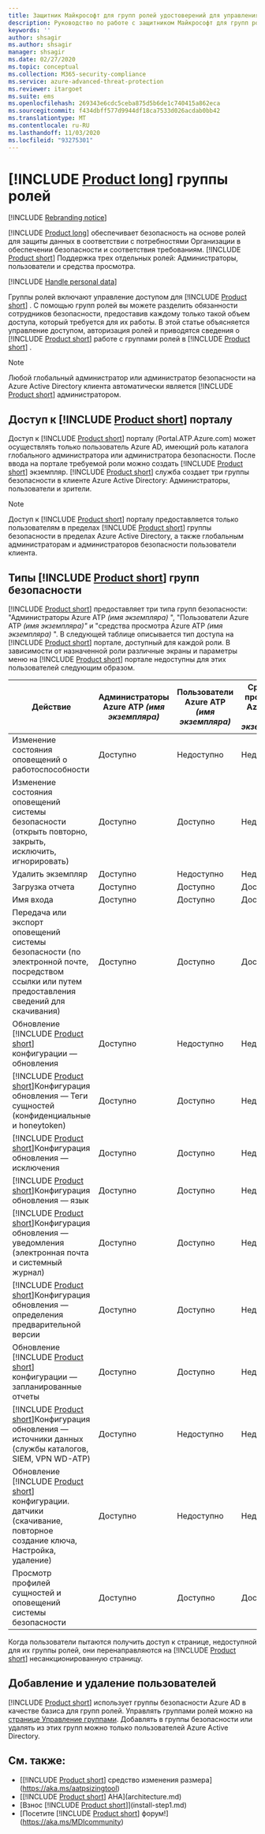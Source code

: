 ```yaml
---
title: Защитник Майкрософт для групп ролей удостоверений для управления доступом
description: Руководство по работе с защитником Майкрософт для групп ролей удостоверений.
keywords: ''
author: shsagir
ms.author: shsagir
manager: shsagir
ms.date: 02/27/2020
ms.topic: conceptual
ms.collection: M365-security-compliance
ms.service: azure-advanced-threat-protection
ms.reviewer: itargoet
ms.suite: ems
ms.openlocfilehash: 269343e6cdc5ceba875d5b6de1c740415a862eca
ms.sourcegitcommit: f434dbff577d9944df18ca7533d026acdab0bb42
ms.translationtype: MT
ms.contentlocale: ru-RU
ms.lasthandoff: 11/03/2020
ms.locfileid: "93275301"
---
```

# <a name="product-long-role-groups"></a>[!INCLUDE [Product long](includes/product-long.md)] группы ролей

[!INCLUDE [Rebranding notice](includes/rebranding.md)]

[!INCLUDE [Product long](includes/product-long.md)] обеспечивает безопасность на основе ролей для защиты данных в соответствии с потребностями Организации в обеспечении безопасности и соответствия требованиям. [!INCLUDE [Product short](includes/product-short.md)] Поддержка трех отдельных ролей: Администраторы, пользователи и средства просмотра.

[!INCLUDE [Handle personal data](../includes/gdpr-intro-sentence.md)]

Группы ролей включают управление доступом для [!INCLUDE [Product short](includes/product-short.md)] . С помощью групп ролей вы можете разделить обязанности сотрудников безопасности, предоставив каждому только такой объем доступа, который требуется для их работы. В этой статье объясняется управление доступом, авторизация ролей и приводятся сведения о [!INCLUDE [Product short](includes/product-short.md)] работе с группами ролей в [!INCLUDE [Product short](includes/product-short.md)] .

> [!NOTE]
> Любой глобальный администратор или администратор безопасности на Azure Active Directory клиента автоматически является [!INCLUDE [Product short](includes/product-short.md)] администратором.

## <a name="accessing-the-product-short-portal"></a>Доступ к [!INCLUDE [Product short](includes/product-short.md)] порталу

Доступ к [!INCLUDE [Product short](includes/product-short.md)] порталу (Portal.ATP.Azure.com) может осуществлять только пользователь Azure AD, имеющий роль каталога глобального администратора или администратора безопасности. После ввода на портале требуемой роли можно создать [!INCLUDE [Product short](includes/product-short.md)] экземпляр. [!INCLUDE [Product short](includes/product-short.md)] служба создает три группы безопасности в клиенте Azure Active Directory: Администраторы, пользователи и зрители.

> [!NOTE]
> Доступ к [!INCLUDE [Product short](includes/product-short.md)] порталу предоставляется только пользователям в пределах [!INCLUDE [Product short](includes/product-short.md)] группы безопасности в пределах Azure Active Directory, а также глобальным администраторам и администраторов безопасности пользователи клиента.

## <a name="types-of-product-short-security-groups"></a>Типы [!INCLUDE [Product short](includes/product-short.md)] групп безопасности

[!INCLUDE [Product short](includes/product-short.md)] предоставляет три типа групп безопасности: "Администраторы Azure ATP *(имя экземпляра)* ", "Пользователи Azure ATP *(имя экземпляра)"* и "средства просмотра Azure ATP *(имя экземпляра)* ". В следующей таблице описывается тип доступа на [!INCLUDE [Product short](includes/product-short.md)] портале, доступный для каждой роли. В зависимости от назначенной роли различные экраны и параметры меню на [!INCLUDE [Product short](includes/product-short.md)] портале недоступны для этих пользователей следующим образом.

|Действие |Администраторы Azure ATP *(имя экземпляра)*|Пользователи Azure ATP *(имя экземпляра)*|Средства просмотра Azure ATP *(имя экземпляра)*|
|----|----|----|----|
|Изменение состояния оповещений о работоспособности|Доступно|Недоступно|Недоступно|
|Изменение состояния оповещений системы безопасности (открыть повторно, закрыть, исключить, игнорировать)|Доступно|Доступно|Недоступно|
|Удалить экземпляр|Доступно|Недоступно|Недоступно|
|Загрузка отчета|Доступно|Доступно|Доступно|
|Имя входа|Доступно|Доступно|Доступно|
|Передача или экспорт оповещений системы безопасности (по электронной почте, посредством ссылки или путем предоставления сведений для скачивания)|Доступно|Доступно|Доступно|
|Обновление [!INCLUDE [Product short](includes/product-short.md)] конфигурации — обновления|Доступно|Недоступно|Недоступно|
|[!INCLUDE [Product short](includes/product-short.md)]Конфигурация обновления — Теги сущностей (конфиденциальные и honeytoken)|Доступно|Доступно|Недоступно|
|[!INCLUDE [Product short](includes/product-short.md)]Конфигурация обновления — исключения|Доступно|Доступно|Недоступно|
|[!INCLUDE [Product short](includes/product-short.md)]Конфигурация обновления — язык|Доступно|Доступно|Недоступно|
|[!INCLUDE [Product short](includes/product-short.md)]Конфигурация обновления — уведомления (электронная почта и системный журнал)|Доступно|Доступно|Недоступно|
|[!INCLUDE [Product short](includes/product-short.md)]Конфигурация обновления — определения предварительной версии|Доступно|Доступно|Недоступно|
|Обновление [!INCLUDE [Product short](includes/product-short.md)] конфигурации — запланированные отчеты|Доступно|Доступно|Недоступно|
|[!INCLUDE [Product short](includes/product-short.md)]Конфигурация обновления — источники данных (службы каталогов, SIEM, VPN WD-ATP)|Доступно|Недоступно|Недоступно|
|Обновление [!INCLUDE [Product short](includes/product-short.md)] конфигурации. датчики (скачивание, повторное создание ключа, Настройка, удаление)|Доступно|Недоступно|Недоступно|
|Просмотр профилей сущностей и оповещений системы безопасности|Доступно|Доступно|Доступно|

Когда пользователи пытаются получить доступ к странице, недоступной для их группы ролей, они перенаправляются на [!INCLUDE [Product short](includes/product-short.md)] несанкционированную страницу.

## <a name="add-and-remove-users"></a>Добавление и удаление пользователей

[!INCLUDE [Product short](includes/product-short.md)] использует группы безопасности Azure AD в качестве базиса для групп ролей. Управлять группами ролей можно на [странице Управление группами](https://aad.portal.azure.com/#blade/Microsoft_AAD_IAM/GroupsManagementMenuBlade/All%20groups). Добавлять в группы безопасности или удалять из этих групп можно только пользователей Azure Active Directory.

## <a name="see-also"></a>См. также:

- [[!INCLUDE [Product short](includes/product-short.md)] средство изменения размера](https://aka.ms/aatpsizingtool)
- [[!INCLUDE [Product short](includes/product-short.md)] AHA](architecture.md)
- [Взнос [!INCLUDE [Product short](includes/product-short.md)]](install-step1.md)
- [Посетите [!INCLUDE [Product short](includes/product-short.md)] форум!](https://aka.ms/MDIcommunity)
